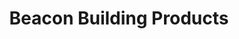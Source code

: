 ---
title: "Beacon Building Products"
url: /mount-vernon/beacon-building-products/
shop: Baustoffe
---